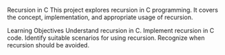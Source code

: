 Recursion in C
This project explores recursion in C programming. It covers the concept, implementation, and appropriate usage of recursion.

Learning Objectives
Understand recursion in C.
Implement recursion in C code.
Identify suitable scenarios for using recursion.
Recognize when recursion should be avoided.